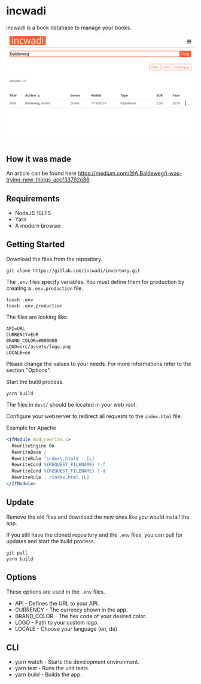 # incwadi

incwadi is a book database to manage your books.

![incwadi](screenshot.png)

## How it was made

An article can be found here https://medium.com/@A.Baldeweg/i-was-trying-new-things-accf33792e86

## Requirements

- NodeJS 10LTS
- Yarn
- A modern browser

## Getting Started

Download the files from the repository.

```shell
git clone https://gitlab.com/incwadi/inventory.git
```

The `.env` files specify variables. You must define them for production by creating a `.env.production` file.

```shell
touch .env
touch .env.production
```

The files are looking like:

```shell
API=URL
CURRENCY=EUR
BRAND_COLOR=#000000
LOGO=src/assets/logo.png
LOCALE=en
```

Please change the values to your needs. For more informations refer to the section "Options".

Start the build process.

```shell
yarn build
```

The files in `dest/` should be located in your web root.

Configure your webserver to redirect all requests to the `index.html` file.

Example for Apache

```apache
<IfModule mod_rewrite.c>
  RewriteEngine On
  RewriteBase /
  RewriteRule ^index\.html$ - [L]
  RewriteCond %{REQUEST_FILENAME} !-f
  RewriteCond %{REQUEST_FILENAME} !-d
  RewriteRule . /index.html [L]
</IfModule>
```

## Update

Remove the old files and download the new ones like you would install the app.

If you still have the cloned repository and the `.env` files, you can pull for updates and start the build process.

```shell
git pull
yarn build
```

## Options

These options are used in the `.env` files.

- API - Defines the URL to your API.
- CURRENCY - The currency shown in the app.
- BRAND_COLOR - The hex code of your desired color.
- LOGO - Path to your custom logo.
- LOCALE - Choose your language (en, de)

## CLI

- yarn watch - Starts the development environment.
- yarn test - Runs the unit tests.
- yarn build - Builds the app.
